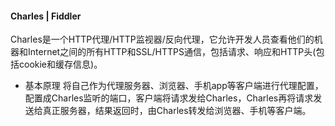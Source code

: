 #### Charles | Fiddler
Charles是一个HTTP代理/HTTP监视器/反向代理，它允许开发人员查看他们的机器和Internet之间的所有HTTP和SSL/HTTPS通信，包括请求、响应和HTTP头(包括cookie和缓存信息)。
* 基本原理
将自己作为代理服务器、浏览器、手机app等客户端进行代理配置，配置成Charles监听的端口，客户端将请求发给Charles，Charles再将请求发送给真正服务器，结果返回时，由Charles转发给浏览器、手机等客户端。